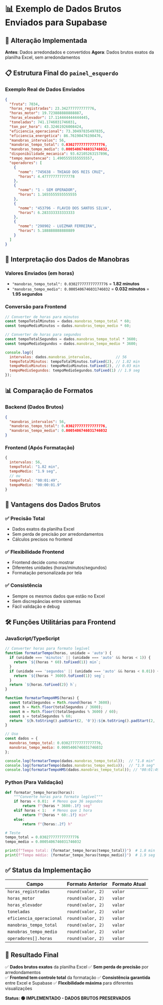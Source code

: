# 📊 Exemplo de Dados Brutos Enviados para Supabase

## 🎯 **Alteração Implementada**

**Antes**: Dados arredondados e convertidos
**Agora**: Dados brutos exatos da planilha Excel, sem arredondamentos

## 📋 **Estrutura Final do `painel_esquerdo`**

### **Exemplo Real de Dados Enviados**
```json
{
  "frota": 7034,
  "horas_registradas": 23.342777777777776,
  "horas_motor": 19.723888888888887,
  "horas_elevador": 17.114444444444445,
  "toneladas": 741.1746031746031,
  "ton_por_hora": 43.32461926008424,
  "eficiencia_operacional": 73.30497835497835,
  "eficiencia_energetica": 86.76190476190476,
  "manobras_intervalos": 56,
  "manobras_tempo_total": 0.030277777777777776,
  "manobras_tempo_medio": 0.0005406746031746032,
  "disponibilidade_mecanica": 93.62105263157896,
  "tempo_manutencao": 1.4905555555555557,
  "operadores": [
    {
      "nome": "745638 - THIAGO DOS REIS CRUZ",
      "horas": 4.477777777777778
    },
    {
      "nome": "1 - SEM OPERADOR", 
      "horas": 1.1655555555555555
    },
    {
      "nome": "453796 - FLAVIO DOS SANTOS SILVA",
      "horas": 6.283333333333333
    },
    {
      "nome": "298902 - LUIZMAR FERREIRA",
      "horas": 5.188888888888889
    }
  ]
}
```

## 🔢 **Interpretação dos Dados de Manobras**

### **Valores Enviados (em horas)**
- `"manobras_tempo_total": 0.030277777777777776` = **1.82 minutos**
- `"manobras_tempo_medio": 0.0005406746031746032` = **0.032 minutos** = **1.95 segundos**

### **Conversão para Frontend**
```javascript
// Converter de horas para minutos
const tempoTotalMinutos = dados.manobras_tempo_total * 60;
const tempoMedioMinutos = dados.manobras_tempo_medio * 60;

// Converter de horas para segundos  
const tempoTotalSegundos = dados.manobras_tempo_total * 3600;
const tempoMedioSegundos = dados.manobras_tempo_medio * 3600;

console.log({
  intervalos: dados.manobras_intervalos,           // 56
  tempoTotalMinutos: tempoTotalMinutos.toFixed(2), // 1.82 min
  tempoMedioMinutos: tempoMedioMinutos.toFixed(2), // 0.03 min
  tempoMedioSegundos: tempoMedioSegundos.toFixed(1) // 1.9 seg
});
```

## 📊 **Comparação de Formatos**

### **Backend (Dados Brutos)**
```json
{
  "manobras_intervalos": 56,
  "manobras_tempo_total": 0.030277777777777776,
  "manobras_tempo_medio": 0.0005406746031746032
}
```

### **Frontend (Após Formatação)**
```javascript
{
  intervalos: 56,
  tempoTotal: "1.82 min",
  tempoMedio: "1.9 seg",
  // ou
  tempoTotal: "00:01:49",
  tempoMedio: "00:00:01.9"
}
```

## 🎯 **Vantagens dos Dados Brutos**

### **✅ Precisão Total**
- Dados exatos da planilha Excel
- Sem perda de precisão por arredondamentos
- Cálculos precisos no frontend

### **✅ Flexibilidade Frontend**
- Frontend decide como mostrar
- Diferentes unidades (horas/minutos/segundos)
- Formatação personalizada por tela

### **✅ Consistência**
- Sempre os mesmos dados que estão no Excel
- Sem discrepâncias entre sistemas
- Fácil validação e debug

## 🛠️ **Funções Utilitárias para Frontend**

### **JavaScript/TypeScript**
```javascript
// Converter horas para formato legível
function formatarTempo(horas, unidade = 'auto') {
  if (unidade === 'minutos' || (unidade === 'auto' && horas < 1)) {
    return `${(horas * 60).toFixed(1)} min`;
  }
  if (unidade === 'segundos' || (unidade === 'auto' && horas < 0.01)) {
    return `${(horas * 3600).toFixed(1)} seg`;
  }
  return `${horas.toFixed(2)} h`;
}

function formatarTempoHMS(horas) {
  const totalSegundos = Math.round(horas * 3600);
  const h = Math.floor(totalSegundos / 3600);
  const m = Math.floor((totalSegundos % 3600) / 60);
  const s = totalSegundos % 60;
  return `${h.toString().padStart(2, '0')}:${m.toString().padStart(2, '0')}:${s.toString().padStart(2, '0')}`;
}

// Uso
const dados = {
  manobras_tempo_total: 0.030277777777777776,
  manobras_tempo_medio: 0.0005406746031746032
};

console.log(formatarTempo(dados.manobras_tempo_total));  // "1.8 min"
console.log(formatarTempo(dados.manobras_tempo_medio));  // "1.9 seg"
console.log(formatarTempoHMS(dados.manobras_tempo_total)); // "00:01:49"
```

### **Python (Para Validação)**
```python
def formatar_tempo_horas(horas):
    """Converte horas para formato legível"""
    if horas < 0.01:  # Menos que 36 segundos
        return f"{horas * 3600:.1f} seg"
    elif horas < 1:   # Menos que 1 hora
        return f"{horas * 60:.1f} min"
    else:
        return f"{horas:.2f} h"

# Teste
tempo_total = 0.030277777777777776
tempo_medio = 0.0005406746031746032

print(f"Tempo total: {formatar_tempo_horas(tempo_total)}")  # 1.8 min
print(f"Tempo médio: {formatar_tempo_horas(tempo_medio)}")  # 1.9 seg
```

## ✅ **Status da Implementação**

| Campo | Formato Anterior | Formato Atual |
|-------|-----------------|---------------|
| `horas_registradas` | `round(valor, 2)` | `valor` |
| `horas_motor` | `round(valor, 2)` | `valor` |  
| `horas_elevador` | `round(valor, 2)` | `valor` |
| `toneladas` | `round(valor, 2)` | `valor` |
| `eficiencia_operacional` | `round(valor, 2)` | `valor` |
| `manobras_tempo_total` | `round(valor, 2)` | `valor` |
| `manobras_tempo_medio` | `round(valor, 2)` | `valor` |
| `operadores[].horas` | `round(valor, 2)` | `valor` |

## 🎉 **Resultado Final**

✅ **Dados brutos exatos** da planilha Excel
✅ **Sem perda de precisão** por arredondamentos  
✅ **Frontend tem controle total** da formatação
✅ **Consistência garantida** entre Excel e Supabase
✅ **Flexibilidade máxima** para diferentes visualizações

**Status: 🟢 IMPLEMENTADO - DADOS BRUTOS PRESERVADOS**
